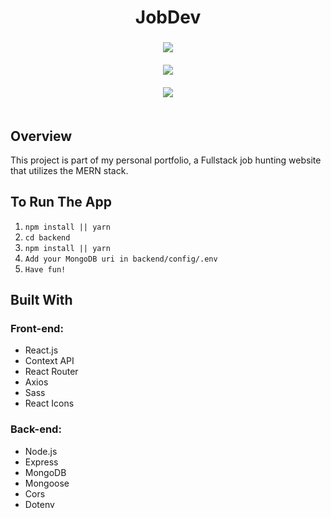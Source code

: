 <h1 align="center">JobDev</h1>

<h3 align="center">
  <img src="https://i.imgur.com/kznmAPy.png"><br>
  <br>
  <img src="https://i.imgur.com/PNseeN3.png"><br>
  <br>
  <img src="https://i.imgur.com/7EvXLQE.png"><br>
  <br>
</h3> 

## Overview
This project is part of my personal portfolio, a Fullstack job hunting website that utilizes the MERN stack.

## To Run The App
1. `npm install || yarn`
2. `cd backend`
3. `npm install || yarn`
2. `Add your MongoDB uri in backend/config/.env`
3. `Have fun!`

## Built With
### Front-end:
- React.js
- Context API
- React Router
- Axios
- Sass
- React Icons

### Back-end:
- Node.js
- Express
- MongoDB
- Mongoose
- Cors
- Dotenv

